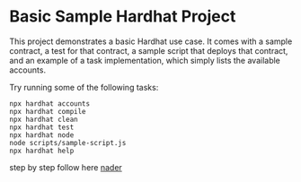 # Basic Sample Hardhat Project

This project demonstrates a basic Hardhat use case. It comes with a sample contract, a test for that contract, a sample script that deploys that contract, and an example of a task implementation, which simply lists the available accounts.

Try running some of the following tasks:

```shell
npx hardhat accounts
npx hardhat compile
npx hardhat clean
npx hardhat test
npx hardhat node
node scripts/sample-script.js
npx hardhat help
```
step by step
follow here [nader](https://www.youtube.com/watch?v=GKJBEEXUha0&list=RDCMUC7mca3O0DmdSG2Cr80sOD7g&start_radio=1&t=438s&ab_channel=NaderDabit)